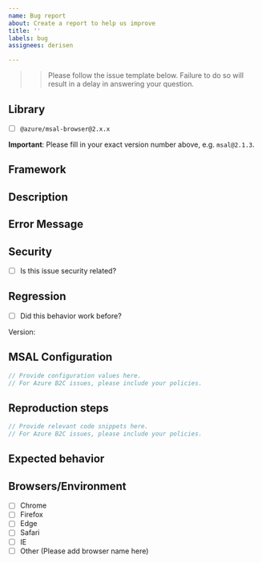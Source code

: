 ```yaml
---
name: Bug report
about: Create a report to help us improve
title: ''
labels: bug
assignees: derisen

---
```


>> Please follow the issue template below. Failure to do so will result in a delay in answering your question.

## Library

- [ ] `@azure/msal-browser@2.x.x`

**Important**: Please fill in your exact version number above, e.g. `msal@2.1.3`.

## Framework

## Description

## Error Message

## Security

- [ ] Is this issue security related?

## Regression

- [ ] Did this behavior work before?

Version:

## MSAL Configuration

```js
// Provide configuration values here.
// For Azure B2C issues, please include your policies.
```

## Reproduction steps

```js
// Provide relevant code snippets here.
// For Azure B2C issues, please include your policies.
```

## Expected behavior

## Browsers/Environment

- [ ] Chrome
- [ ] Firefox
- [ ] Edge
- [ ] Safari
- [ ] IE
- [ ] Other (Please add browser name here)
